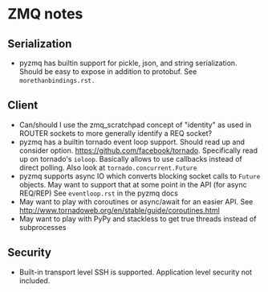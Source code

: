 # ZMQ notes

## Serialization

* pyzmq has builtin support for pickle, json, and string serialization.
  Should be easy to expose in addition to protobuf. See `morethanbindings.rst.`

## Client

* Can/should I use the zmq_scratchpad concept of "identity" as used in ROUTER sockets to more generally identify a REQ socket?
* pyzmq has a builtin tornado event loop support. Should read up and consider option.
  https://github.com/facebook/tornado. Specifically read up on tornado's `ioloop`.
  Basically allows to use callbacks instead of direct polling.
  Also look at `tornado.concurrent.Future`
* pyzmq supports async IO which converts blocking socket calls to `Future` objects.
  May want to support that at some point in the API (for async REQ/REP)
  See `eventloop.rst` in the pyzmq docs
* May want to play with coroutines or async/await for an easier API.
  See http://www.tornadoweb.org/en/stable/guide/coroutines.html
* May want to play with PyPy and stackless to get true threads instead of subprocesses

## Security

* Built-in transport level SSH is supported. Application level security not included.
